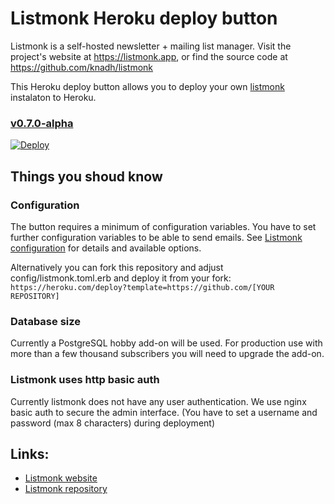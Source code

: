 # Listmonk Heroku deploy button

Listmonk is a self-hosted newsletter + mailing list manager.
Visit the project's website at https://listmonk.app, or find the source code at https://github.com/knadh/listmonk

This Heroku deploy button allows you to deploy your own [listmonk](https://listmonk.app/) instalaton to Heroku.

### [v0.7.0-alpha](https://github.com/knadh/listmonk/releases/tag/v0.7.0-alpha)
[![Deploy](https://www.herokucdn.com/deploy/button.svg)](https://heroku.com/deploy?template=https://github.com/bumi/listmonk-heroku)

## Things you shoud know

### Configuration
The button requires a minimum of configuration variables. You have to set further configuration variables to be able to send emails.
See [Listmonk configuration](https://github.com/knadh/listmonk/wiki/Configuration#environment-variables) for details and available options.

Alternatively you can fork this repository and adjust config/listmonk.toml.erb and deploy it from your fork: `https://heroku.com/deploy?template=https://github.com/[YOUR REPOSITORY]`


### Database size
Currently a PostgreSQL hobby add-on will be used. For production use with more than a few thousand subscribers you will need to upgrade the add-on.

### Listmonk uses http basic auth
Currently listmonk does not have any user authentication. We use nginx basic auth to secure the admin interface. (You have to set a username and password (max 8 characters) during deployment)

## Links:

* [Listmonk website](https://listmonk.app)
* [Listmonk repository](https://github.com/knadh/listmonk)

